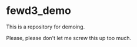 fewd3_demo
==========

This is a repository for demoing.

Please, please don't let me screw this up too much.
